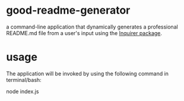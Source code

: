# good-readme-generator
a command-line application that dynamically generates a professional README.md file from a user's input using the [Inquirer package](https://www.npmjs.com/package/inquirer).

# usage 
The application will be invoked by using the following command in terminal/bash:

node index.js

